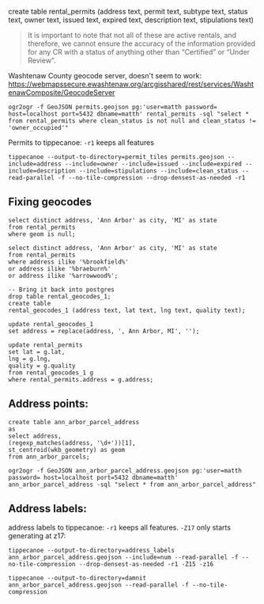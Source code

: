 create table
rental_permits
(address text,
permit text,
subtype text,
status text,
owner text,
issued text,
expired text,
description text,
stipulations text)


> It is important to note that not all of these are active rentals, and therefore, we cannot ensure the accuracy of the information provided for any CR with a status of anything other than “Certified” or “Under Review”.

Washtenaw County geocode server, doesn't seem to work: https://webmapssecure.ewashtenaw.org/arcgisshared/rest/services/WashtenawComposite/GeocodeServer

```
ogr2ogr -f GeoJSON permits.geojson pg:'user=matth password= host=localhost port=5432 dbname=matth' rental_permits -sql "select * from rental_permits where clean_status is not null and clean_status != 'owner_occupied'"
```

Permits to tippecanoe: `-r1` keeps all features

```
tippecanoe --output-to-directory=permit_tiles permits.geojson --include=address --include=owner --include=issued --include=expired --include=description --include=stipulations --include=clean_status --read-parallel -f --no-tile-compression --drop-densest-as-needed -r1
```

## Fixing geocodes


```
select distinct address, 'Ann Arbor' as city, 'MI' as state
from rental_permits
where geom is null;

select distinct address, 'Ann Arbor' as city, 'MI' as state
from rental_permits
where address ilike '%brookfield%'
or address ilike '%braeburn%'
or address ilike '%arrowwood%';

-- Bring it back into postgres
drop table rental_geocodes_1;
create table
rental_geocodes_1 (address text, lat text, lng text, quality text);

update rental_geocodes_1
set address = replace(address, ', Ann Arbor, MI', '');

update rental_permits
set lat = g.lat,
lng = g.lng,
quality = g.quality
from rental_geocodes_1 g
where rental_permits.address = g.address;
```



## Address points:

```
create table ann_arbor_parcel_address
as
select address,
(regexp_matches(address, '\d+'))[1],
st_centroid(wkb_geometry) as geom
from ann_arbor_parcels;
```

```
ogr2ogr -f GeoJSON ann_arbor_parcel_address.geojson pg:'user=matth password= host=localhost port=5432 dbname=matth' ann_arbor_parcel_address -sql "select * from ann_arbor_parcel_address"
```

## Address labels:
address labels to tippecanoe: `-r1` keeps all features. `-Z17` only starts generating at z17:

```
tippecanoe --output-to-directory=address_labels ann_arbor_parcel_address.geojson --include=num --read-parallel -f --no-tile-compression --drop-densest-as-needed -r1 -Z15 -z16
```

```
tippecanoe --output-to-directory=damnit ann_arbor_parcel_address.geojson --read-parallel -f --no-tile-compression
```